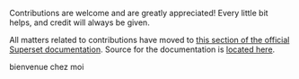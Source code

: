 <!--
 Licensed to the Apache Software Foundation (ASF) under one
 or more contributor license agreements.  See the NOTICE file
 distributed with this work for additional information
 regarding copyright ownership.  The ASF licenses this file
 to you under the Apache License, Version 2.0 (the
 "License"); you may not use this file except in compliance
 with the License.  You may obtain a copy of the License at

   http://www.apache.org/licenses/LICENSE-2.0

 Unless required by applicable law or agreed to in writing,
 software distributed under the License is distributed on an
 "AS IS" BASIS, WITHOUT WARRANTIES OR CONDITIONS OF ANY
 KIND, either express or implied.  See the License for the
 specific language governing permissions and limitations
 under the License.
-->
Contributions are welcome and are greatly appreciated! Every
little bit helps, and credit will always be given.

All matters related to contributions have moved to [this section of
the official Superset documentation](https://superset.apache.org/docs/contributing/). Source for the documentation is
[located here](https://github.com/apache/superset/tree/master/docs/docs).

bienvenue chez moi
